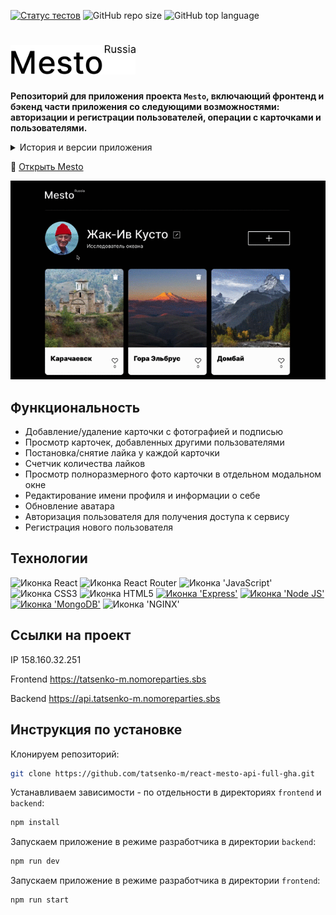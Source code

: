 [![Статус тестов](../../actions/workflows/tests.yml/badge.svg)](../../actions/workflows/tests.yml) ![GitHub repo size](https://img.shields.io/github/repo-size/tatsenko-m/react-mesto-api-full-gha) ![GitHub top language](https://img.shields.io/github/languages/top/tatsenko-m/react-mesto-api-full-gha)

# <picture><source media="(prefers-color-scheme: dark)" srcset="https://raw.githubusercontent.com/tatsenko-m/mesto/main/docs/project-logo-dark.png"><img src="https://raw.githubusercontent.com/tatsenko-m/mesto/main/docs/project-logo-light.png" width="200" alt="Лого проекта"></picture>
**Репозиторий для приложения проекта `Mesto`, включающий фронтенд и бэкенд части приложения со следующими возможностями: авторизации и регистрации пользователей, операции с карточками и пользователями.** 

<details><summary>История и версии приложения</summary>

  1. Первоначальный вариант приложения без аутентификации, на Vanilla JS https://github.com/tatsenko-m/mesto
  2. Приложение, переписанное на React https://github.com/tatsenko-m/mesto-react
  3. React-приложение с аутентификацией на стороннем API https://github.com/tatsenko-m/react-mesto-auth 
  4. Собственный бэкенд для аутентификации https://github.com/tatsenko-m/express-mesto-gha 
  5. Финальная версия фронтенд + бэкенд: https://github.com/tatsenko-m/react-mesto-api-full-gha

</details>

🔗 [Открыть Mesto](https://tatsenko-m.nomoreparties.sbs)

<picture>
  <img src="https://raw.githubusercontent.com/tatsenko-m/mesto/main/docs/mesto-screen-rec.gif" alt="Анимация с демо интерфейса">
</picture>

## Функциональность
- Добавление/удаление карточки с фотографией и подписью
- Просмотр карточек, добавленных другими пользователями
- Постановка/снятие лайка у каждой карточки
- Счетчик количества лайков
- Просмотр полноразмерного фото карточки в отдельном модальном окне
- Редактирование имени профиля и информации о себе
- Обновление аватара
- Авторизация пользователя для получения доступа к сервису
- Регистрация нового пользователя

## Технологии
<span>
  <img src="https://img.shields.io/badge/React-20232A?style=for-the-badge&logo=react&logoColor=61DAFB" alt="Иконка React">
  <img src="https://img.shields.io/badge/React_Router-CA4245?style=for-the-badge&logo=react-router&logoColor=white" alt="Иконка React Router">
  <img src="https://img.shields.io/badge/JavaScript-323330?style=for-the-badge&logo=javascript&logoColor=F7DF1E" alt="Иконка 'JavaScript'">
  <img src="https://img.shields.io/badge/CSS3-1572B6?style=for-the-badge&logo=css3&logoColor=white" alt="Иконка CSS3">
  <img src="https://img.shields.io/badge/HTML5-E34F26?style=for-the-badge&logo=html5&logoColor=white" alt="Иконка HTML5">
  <a href=""><img src="https://img.shields.io/badge/Express.js-000000?style=for-the-badge&logo=express&logoColor=white" alt="Иконка 'Express'"></a>
  <a href=""><img src="https://img.shields.io/badge/Node.js-339933?style=for-the-badge&logo=nodedotjs&logoColor=white" alt="Иконка 'Node JS'"></a>
  <a href=""><img src="https://img.shields.io/badge/MongoDB-4EA94B?style=for-the-badge&logo=mongodb&logoColor=white" alt="Иконка 'MongoDB'"></a>
  <img src="https://img.shields.io/badge/Nginx-009639?style=for-the-badge&logo=nginx&logoColor=white" alt="Иконка 'NGINX'">
</span>

## Ссылки на проект

IP 158.160.32.251

Frontend https://tatsenko-m.nomoreparties.sbs

Backend https://api.tatsenko-m.nomoreparties.sbs

## Инструкция по установке

Клонируем репозиторий:
```bash
git clone https://github.com/tatsenko-m/react-mesto-api-full-gha.git
```
Устанавливаем зависимости - по отдельности в директориях `frontend` и `backend`:
```bash
npm install
```
Запускаем приложение в режиме разработчика в директории `backend`:
```bash
npm run dev
```
Запускаем приложение в режиме разработчика в директории `frontend`:
```bash
npm run start
```
